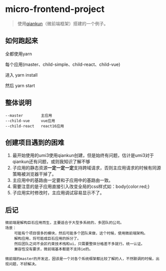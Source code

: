 # micro-frontend-project
> 使用[qiankun](https://qiankun.umijs.org/zh/)（微前端框架）搭建的一个例子。

## 如何跑起来

全都使用yarn

每个应用(master、child-simple、child-react、child-vue)

进入 yarn install

然后 yarn start



## 整体说明

```text
--master        主应用
--child-vue     vue应用
--child-react   react16应用
```





## 创建项目遇到的困难

1. 最开始使用的umi3使用qiankun创建，但是始终有问题，估计是umi3对于qiankun还有问题，或则我知识了解不够
2. 子应用的静态资源**一定一定一定**支持跨域请求，否则主应用请求的时候有同源策略被浏览器干掉了。
3. 主应用中的基路由一定要和子应用中的基路由一致。
4. 需要注意的是子应用直接引入改变全局的css样式如：body{color:red;}
5. 子应用实时修改时，主应用调试容易显示不了。



## 后记

```text
微前端是解构巨石应用而生，主要适合于大型多系统的，多团队的公司。
场景：
	可能有个项目很多的模块，然后可能多个团队来做，这个时候，使用微前端架构。
	解构应用，将可能成巨石应用的拆分了。
	然后团队之间不会区约束技术栈和ui，只需要整体分格差不多就行。统一认证。
	兼容性没有要求，微前端基本都是不支持ie的。
	
微前端的master的开发这，因该是一个对各个系统框架都比较了解的人，不然联调的时候，出现问题，不好解决。

```

